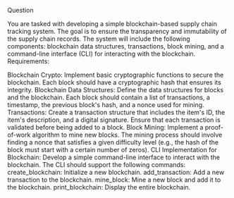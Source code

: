 Question 

You are tasked with developing a simple blockchain-based supply chain tracking system. The goal is to ensure the transparency and immutability of the supply chain records. The system will include the following components: blockchain data structures, transactions, block mining, and a command-line interface (CLI) for interacting with the blockchain.
Requirements:

Blockchain Crypto: Implement basic cryptographic functions to secure the blockchain. Each block should have a cryptographic hash that ensures its integrity.
Blockchain Data Structures: Define the data structures for blocks and the blockchain. Each block should contain a list of transactions, a timestamp, the previous block's hash, and a nonce used for mining.
Transactions: Create a transaction structure that includes the item's ID, the item's description, and a digital signature. Ensure that each transaction is validated before being added to a block.
Block Mining: Implement a proof-of-work algorithm to mine new blocks. The mining process should involve finding a nonce that satisfies a given difficulty level (e.g., the hash of the block must start with a certain number of zeros).
CLI Implementation for Blockchain: Develop a simple command-line interface to interact with the blockchain. The CLI should support the following commands:
create_blockchain: Initialize a new blockchain.
add_transaction: Add a new transaction to the blockchain.
mine_block: Mine a new block and add it to the blockchain.
print_blockchain: Display the entire blockchain.
